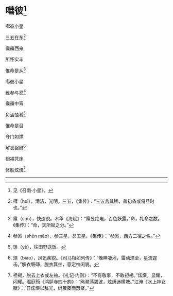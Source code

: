    

# 嘒彼[^1]

嘒彼小星

三五在东[^2]

䨹䨹西来

所怀实丰

惟命是从[^3]

嘒彼小星

维参与昴[^4]

䨹䨹中宵

负酒馌肴[^5]

惟命是召

夺门如熛

解衣磐礴[^6]

袒裼凭床

体肤炫熿[^7]

* * *

[^1]: 见《召南·小星》。
[^2]: 嘒（huì），清洁，光明。三五，《集传》：“三五言其稀，盖初昏或将旦时也。”
[^3]: 䨹（shū），快速貌。木华《海赋》：“䨹昱绝电，百色妖露。”命，礼命之数。《集传》：“命，天所赋之分。”
[^4]: 参昴（shēn mǎo），参三星，昴五星。《集传》：“参昴，西方二宿之名。”
[^5]: 馌（yè），往田野送饭。
[^6]: 熛（biāo），风迅疾貌。《司马相如列传》：“儵眒凄浰，雷动熛至，星流霆击。”解衣磐礴，脱衣箕坐，意定神闲貌。
[^7]: 袒裼，脱去上衣或左袖。《礼记·内则》：“不有敬事，不敢袒裼。”炫熿，显耀，闪耀。温庭筠《鸿胪寺四十韵》：“飐滟荡碧波，炫熿迷横塘。”江淹《水上神女赋》：“日炫熿以胧光，树葳蕤而葱粲。”
